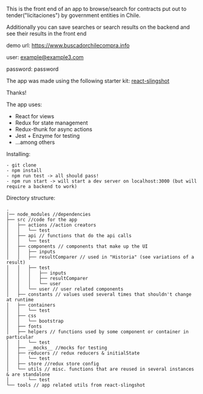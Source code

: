 This is the front end of an app to browse/search for contracts put out to tender("licitaciones") by government entities in Chile.

Additionally you can save searches or search results on the backend and see their
results in the front end

demo url:
    https://www.buscadorchilecompra.info

user: example@example3.com

password: password

The app was made using the following starter kit: [react-slingshot](https://github.com/coryhouse/react-slingshot)

Thanks!

The app uses:

- React for views
- Redux for state management
- Redux-thunk for async actions
- Jest + Enzyme for testing
- ...among others

Installing:

    - git clone
    - npm install
    - npm run test -> all should pass!
    - npm run start -> will start a dev server on localhost:3000 (but will require a backend to work)


Directory structure: 
```
.
│── node_modules //dependencies
├── src //code for the app
│   ├── actions //action creators
│   │   └── test
│   ├── api // functions that do the api calls
│   │   └── test
│   ├── components // components that make up the UI
│   │   ├── inputs 
│   │   ├── resultComparer // used in "Historia" (see variations of a result)
│   │   ├── test
│   │   │   ├── inputs
│   │   │   ├── resultComparer
│   │   │   └── user
│   │   └── user // user related components
│   ├── constants // values used several times that shouldn't change at runtime
│   ├── containers
│   │   └── test
│   ├── css 
│   │   └── bootstrap
│   ├── fonts
│   ├── helpers // functions used by some component or container in particular
│   │   └── test
│   ├── __mocks__ //mocks for testing
│   ├── reducers // redux reducers & initialState
│   │   └── test
│   ├── store //redux store config
│   └── utils // misc. functions that are reused in several instances & are standalone
│       └── test
└── tools // app related utils from react-slingshot


```


